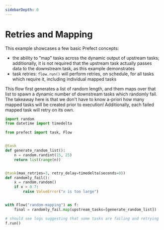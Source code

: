 ```yaml
---
sidebarDepth: 0
---
```


# Retries and Mapping

This example showcases a few basic Prefect concepts:

- the ability to "map" tasks across the dynamic output of upstream tasks; additionally, it is not required that the
    upstream task actually passes data to the downstream task, as this example demonstrates
- task retries: `flow.run()` will perform retries, on schedule, for all tasks which require it,
    including individual mapped tasks

This flow first generates a list of random length, and them maps over that list to spawn a dynamic number of
downstream tasks which randomly fail.  The takeaway here is that we don't have to know a-priori how many mapped tasks
will be created prior to execution!  Additionally, each failed mapped task will retry on its own.

```python
import random
from datetime import timedelta

from prefect import task, Flow


@task
def generate_random_list():
    n = random.randint(15, 25)
    return list(range(n))


@task(max_retries=3, retry_delay=timedelta(seconds=0))
def randomly_fail():
    x = random.random()
    if x > 0.7:
        raise ValueError("x is too large")


with Flow("random-mapping") as f:
    final = randomly_fail.map(upstream_tasks=[generate_random_list])

# should see logs suggesting that some tasks are failing and retrying
f.run()
```
